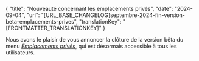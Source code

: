 {
  "title": "Nouveauté concernant les emplacements privés",
  "date": "2024-09-04",
  "url": "[URL_BASE_CHANGELOG]septembre-2024-fin-version-beta-emplacements-prives",
  "translationKey": "[FRONTMATTER_TRANSLATIONKEY]"
}

Nous avons le plaisir de vous annoncer la clôture de la version bêta du menu [*Emplacements privés*]([LINK_URL_1]), qui est désormais accessible à tous les utilisateurs.